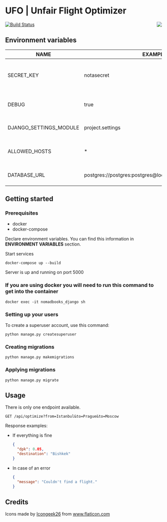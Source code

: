 # UFO | Unfair Flight Optimizer
[![Build Status](https://travis-ci.com/progremir/ufo-server.svg?token=fywMsTPcnkWZ7cZppNQo&branch=master)](https://travis-ci.com/progremir/ufo-server)
<img align="right" src="https://user-images.githubusercontent.com/17231674/69140116-0de6a380-0aec-11ea-97df-02f078f0b44a.png">

## Environment variables

| NAME                  | EXAMPLE              | DESCRIPTION                                        |
| --------------------- | ---------            | -------------------------------------------------- |
| SECRET_KEY            | notasecret           | A secret key for a particular Django installation. |
| DEBUG                 | true                 | Flag that turns on debug mode. `true` or `false`   |
| DJANGO_SETTINGS_MODULE| project.settings| Name of the settings module                        |
| ALLOWED_HOSTS         | *                    | List of allowed hosts, separated by comma(,)       |
| DATABASE_URL          | postgres://postgres:postgres@localhost:5432/nomadbooks           | Database connection URI                           |

## Getting started

### Prerequisites

- docker
- docker-compose

Declare environment variables. You can find this information in **ENVIRONMENT VARIABLES** section.

Start services  
```
docker-compose up --build
```

Server is up and running on port 5000


### If you are using docker you will need to run this command to get into the container
```
docker exec -it nomadbooks_django sh
```

### Setting up your users

To create a superuser account, use this command:  
```
python manage.py createsuperuser
```

### Creating migrations
 
```
python manage.py makemigrations
```

### Applying migrations
 
```
python manage.py migrate
```

## Usage

There is only one endpoint available.

```
GET /api/optimize?from=Istanbul&to=Prague&to=Moscow
```

Response examples:  
- If everything is fine
    ```json
    {
      "dpk": 0.05,
      "destination": "Bishkek"
    }
    ```
- In case of an error
    ```json
    {
      "message": "Couldn't find a flight."
    }
    ```

## Credits
Icons made by <a href="https://www.flaticon.com/authors/icongeek26" title="Icongeek26">Icongeek26</a> from <a href="https://www.flaticon.com/" title="Flaticon">www.flaticon.com</a>